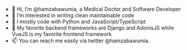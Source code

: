 - 👋 Hi, I’m @hamzabawumia, a Medical Doctor and Software Developer
- 👀 I’m interested in writing clean maintainable code
- 🌱 I mostly code with Python and JavaScript/TypeScript
- 💞️ My favorite backend frameworks are Django and AdonisJS while VueJS is my favorite frontend framework
- 📫 You can reach me easily via twitter @hamzabawumia.

<!---
hamzabawumia/hamzabawumia is a ✨ special ✨ repository because its `README.md` (this file) appears on your GitHub profile.
You can click the Preview link to take a look at your changes.
--->
